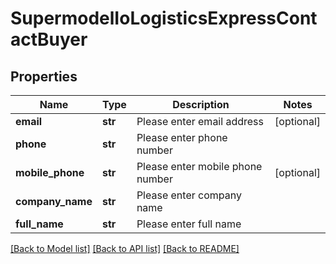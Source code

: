 # SupermodelIoLogisticsExpressContactBuyer

## Properties
Name | Type | Description | Notes
------------ | ------------- | ------------- | -------------
**email** | **str** | Please enter email address | [optional] 
**phone** | **str** | Please enter phone number | 
**mobile_phone** | **str** | Please enter mobile phone number | [optional] 
**company_name** | **str** | Please enter company name | 
**full_name** | **str** | Please enter full name | 

[[Back to Model list]](../README.md#documentation-for-models) [[Back to API list]](../README.md#documentation-for-api-endpoints) [[Back to README]](../README.md)

